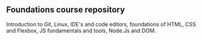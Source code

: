 ## Foundations course repository

Introduction to Git, Linux, IDE's and code editors, foundations of HTML, CSS and Flexbox, JS fundamentals and tools, Node.Js and DOM.
